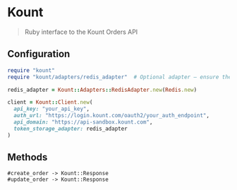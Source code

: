# Kount
> Ruby interface to the Kount Orders API 

## Configuration

```ruby
require "kount"
require "kount/adapters/redis_adapter"  # Optional adapter – ensure the 'redis' gem is in your Gemfile.

redis_adapter = Kount::Adapters::RedisAdapter.new(Redis.new)

client = Kount::Client.new(
  api_key: "your_api_key",
  auth_url: "https://login.kount.com/oauth2/your_auth_endpoint",
  api_domain: "https://api-sandbox.kount.com",
  token_storage_adapter: redis_adapter
)
```

## Methods

```
#create_order -> Kount::Response
#update_order -> Kount::Response
```
